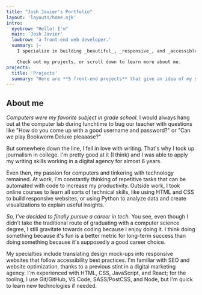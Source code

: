 ```yaml
---
title: "Josh Javier's Portfolio"
layout: 'layouts/home.njk'
intro:
  eyebrow: "Hello! I'm"
  main: 'Josh Javier'
  lowbrow: 'a front-end web developer.'
  summary: |-
    I specialize in building _beautiful_, _responsive_, and _accessible_ websites and apps.

    Check out my projects, or scroll down to learn more about me.
projects:
  title: 'Projects'
  summary: "Here are **5 front-end projects** that give an idea of my skill level and attention to detail. You can read about each project for a more in-depth explanation of my thought process, challenges I've encountered, and how I solved them."
---
```


## About me

_Computers were my favorite subject in grade school._ I would always hang out at the computer lab during lunchtime to bug our teacher with questions like "How do you come up with a good username and password?" or "Can we play Bookworm Deluxe pleaaase?"

But somewhere down the line, I fell in love with writing. That's why I took up journalism in college. I'm pretty good at it (I think) and I was able to apply my writing skills working in a digital agency for almost 6 years.

Even then, my passion for computers and tinkering with technology remained. At work, I'm constantly thinking of repetitive tasks that can be automated with code to increase my productivity. Outside work, I took online courses to learn all sorts of technical skills, like using HTML and CSS to build responsive websites, or using Python to analyze data and create visualizations to explain useful insights.

_So, I’ve decided to finally pursue a career in tech._ You see, even though I didn’t take the traditional route of graduating with a computer science degree, I still gravitate towards coding because I enjoy doing it. I think doing something because it's fun is a better metric for long-term success than doing something because it's supposedly a good career choice.

My specialties include translating design mock-ups into responsive websites that follow accessibility best practices. I'm familiar with SEO and website optimization, thanks to a previous stint in a digital marketing agency. I'm experienced with HTML, CSS, JavaScript, and React; for the tooling, I use Git/GitHub, VS Code, SASS/PostCSS, and Node, but I'm quick to learn new technologies if needed.
